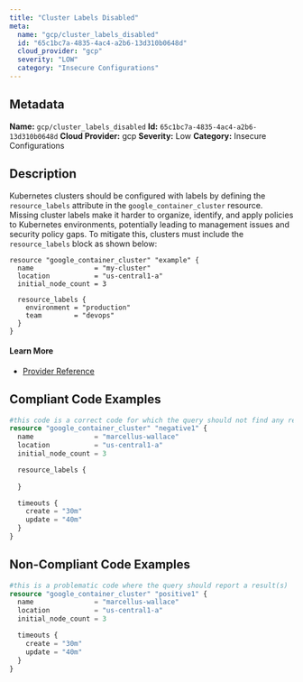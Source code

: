 ```yaml
---
title: "Cluster Labels Disabled"
meta:
  name: "gcp/cluster_labels_disabled"
  id: "65c1bc7a-4835-4ac4-a2b6-13d310b0648d"
  cloud_provider: "gcp"
  severity: "LOW"
  category: "Insecure Configurations"
---
```

## Metadata
**Name:** `gcp/cluster_labels_disabled`
**Id:** `65c1bc7a-4835-4ac4-a2b6-13d310b0648d`
**Cloud Provider:** gcp
**Severity:** Low
**Category:** Insecure Configurations
## Description
Kubernetes clusters should be configured with labels by defining the `resource_labels` attribute in the `google_container_cluster` resource. Missing cluster labels make it harder to organize, identify, and apply policies to Kubernetes environments, potentially leading to management issues and security policy gaps. To mitigate this, clusters must include the `resource_labels` block as shown below:

```
resource "google_container_cluster" "example" {
  name               = "my-cluster"
  location           = "us-central1-a"
  initial_node_count = 3

  resource_labels {
    environment = "production"
    team        = "devops"
  }
}
```

#### Learn More

 - [Provider Reference](https://registry.terraform.io/providers/hashicorp/google/latest/docs/resources/container_cluster)


## Compliant Code Examples
```terraform
#this code is a correct code for which the query should not find any result
resource "google_container_cluster" "negative1" {
  name               = "marcellus-wallace"
  location           = "us-central1-a"
  initial_node_count = 3

  resource_labels {
      
  }

  timeouts {
    create = "30m"
    update = "40m"
  }
}

```
## Non-Compliant Code Examples
```terraform
#this is a problematic code where the query should report a result(s)
resource "google_container_cluster" "positive1" {
  name               = "marcellus-wallace"
  location           = "us-central1-a"
  initial_node_count = 3

  timeouts {
    create = "30m"
    update = "40m"
  }
}

```